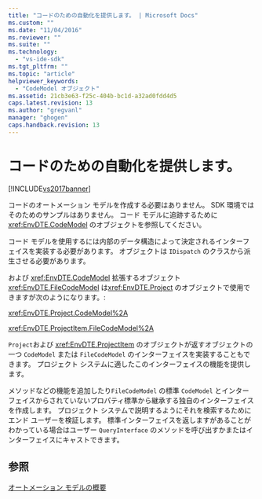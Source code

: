 ```yaml
---
title: "コードのための自動化を提供します。 | Microsoft Docs"
ms.custom: ""
ms.date: "11/04/2016"
ms.reviewer: ""
ms.suite: ""
ms.technology: 
  - "vs-ide-sdk"
ms.tgt_pltfrm: ""
ms.topic: "article"
helpviewer_keywords: 
  - "CodeModel オブジェクト"
ms.assetid: 21cb3e63-f25c-404b-bc1d-a32ad0fdd4d5
caps.latest.revision: 13
ms.author: "gregvanl"
manager: "ghogen"
caps.handback.revision: 13
---
```

# コードのための自動化を提供します。
[!INCLUDE[vs2017banner](../../code-quality/includes/vs2017banner.md)]

コードのオートメーション モデルを作成する必要はありません。  SDK 環境ではそのためのサンプルはありません。  コード モデルに追跡するために<xref:EnvDTE.CodeModel> のオブジェクトを参照してください。  
  
 コード モデルを使用するには内部のデータ構造によって決定されるインターフェイスを実装する必要があります。  オブジェクトは `IDispatch` のクラスから派生させる必要があります。  
  
 および <xref:EnvDTE.CodeModel> 拡張するオブジェクト <xref:EnvDTE.FileCodeModel> は<xref:EnvDTE.Project> のオブジェクトで使用できますが次のようになります。:  
  
 <xref:EnvDTE.Project.CodeModel%2A>  
  
 <xref:EnvDTE.ProjectItem.FileCodeModel%2A>  
  
 `Project`および <xref:EnvDTE.ProjectItem> のオブジェクトが返すオブジェクトの一つ `CodeModel` または `FileCodeModel` のインターフェイスを実装することもできます。  プロジェクト システムに適したこのインターフェイスの機能を提供します。  
  
 メソッドなどの機能を追加したり`FileCodeModel` の標準 `CodeModel` とインターフェイスからされていないプロパティ標準から継承する独自のインターフェイスを作成します。  プロジェクト システムで説明するようにそれを検索するためにエンド ユーザーを検証します。  標準インターフェイスを返しますがあることがわかっている場合はユーザー `QueryInterface` のメソッドを呼び出すかまたはインターフェイスにキャストできます。  
  
## 参照  
 [オートメーション モデルの概要](../../extensibility/internals/automation-model-overview.md)